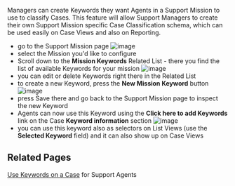 Managers can create Keywords they want Agents in a Support Mission to use to classify Cases. This feature will allow Support Managers to create their own Support Mission specific Case Classification schema, which can be used easily on Case Views and also on Reporting.

* go to the Support Mission page 
  ![image](https://media.github.ibm.com/user/19331/files/a357f4a4-b53f-11e8-8b85-1c7ee6016217)
* select the Mission you'd like to configure
* Scroll down to the **Mission Keywords** Related List - there you find the list of available Keywords for your mission
  ![image](https://media.github.ibm.com/user/19331/files/c8d13f2e-b53f-11e8-9f53-05191c386ef1)
* you can edit or delete Keywords right there in the Related List
* to create a new Keyword, press the **New Mission Keyword** button
  ![image](https://media.github.ibm.com/user/19331/files/07320668-b540-11e8-82a5-748220804b1a)
* press Save there and go back to the Support Mission page to inspect the new Keyword
* Agents can now use this Keyword using the **Click here to add Keywords** link on the Case **Keyword information** section
  ![image](https://media.github.ibm.com/user/19331/files/4ea75e6c-b540-11e8-9a26-6f9ef56d8de2)
* you can use this keyword also as selectors on List Views (use the **Selected Keyword** field) and it can also show up on Case Views

## Related Pages
<a href="/dba-support/DBA-Education/#/DBA-Education/process/agents/case/keywords">Use Keywords on a Case</a> for Support Agents
